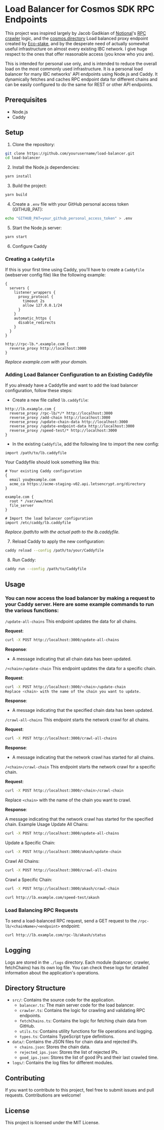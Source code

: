 # Load Balancer for Cosmos SDK RPC Endpoints

This project was inspired largely by Jacob Gadikian of [Notional](https://notional.ventures/)'s [RPC crawler](https://github.com/notional-labs) logic, and the [cosmos.directory](https://cosmos.directory) Load balanced proxy endpoint created by [Eco-stake](https://ecologi.com/ecostake), and by the desperate need of actually somewhat useful infrastructure on almost every existing IBC network. I give huge respect to the ones that offer reasonable access (you know who you are).

This is intended for personal use only, and is intended to reduce the overall load on the most commonly used infrastructure. It is a personal load balancer for many IBC networks' API endpoints using Node.js and Caddy. It dynamically fetches and caches RPC endpoint data for different chains and can be easily configured to do the same for REST or other API endpoints.

## Prerequisites

- Node.js
- Caddy

## Setup

1. Clone the repository:

```bash
git clone https://github.com/yourusername/load-balancer.git
cd load-balancer
```

2. Install the Node.js dependencies:

```bash
yarn install
```

3. Build the project:

```bash
yarn build
```

4. Create a `.env` file with your GitHub personal access token (GITHUB_PAT):

```bash
echo "GITHUB_PAT=your_github_personal_access_token" > .env
```

5. Start the Node.js server:

```bash
yarn start
```

6. Configure Caddy

### Creating a `Caddyfile`

If this is your first time using Caddy, you'll have to create a `Caddyfile` (webserver config file) like the following example:

```shell
{
  servers {
    listener_wrappers {
      proxy_protocol {
        timeout 2s
        allow 127.0.0.1/24
      }
    }
    automatic_https {
      disable_redirects
    }
  }
}

http://rpc-lb.*.example.com {
  reverse_proxy http://localhost:3000
}
```

*Replace example.com with your domain.*

### Adding Load Balancer Configuration to an Existing Caddyfile

If you already have a Caddyfile and want to add the load balancer configuration, follow these steps:

- Create a new file called `lb.caddyfile`:

```shell
http://lb.example.com {
  reverse_proxy /rpc-lb/*/* http://localhost:3000
  reverse_proxy /add-chain http://localhost:3000
  reverse_proxy /update-chain-data http://localhost:3000
  reverse_proxy /update-endpoint-data http://localhost:3000
  reverse_proxy /speed-test/* http://localhost:3000
}
```

- In the existing `Caddyfile`, add the following line to import the new config:

```shell
import /path/to/lb.caddyfile
```

Your Caddyfile should look something like this:

```shell
# Your existing Caddy configuration
{
  email you@example.com
  acme_ca https://acme-staging-v02.api.letsencrypt.org/directory
}

example.com {
  root * /var/www/html
  file_server
}

# Import the load balancer configuration
import /etc/caddy/lb.caddyfile
```

*Replace /path/to with the actual path to the lb.caddyfile.*

7. Reload Caddy to apply the new configuration:

```bash
caddy reload --config /path/to/your/Caddyfile
```

8. Run Caddy:

```bash
caddy run --config /path/to/Caddyfile
```

## Usage

### You can now access the load balancer by making a request to your Caddy server. Here are some example commands to run the various functions:

`/update-all-chains`
This endpoint updates the data for all chains.

**Request**:

```bash
curl -X POST http://localhost:3000/update-all-chains
```

**Response**:

 - A message indicating that all chain data has been updated.

`/<chain>/update-chain`
This endpoint updates the data for a specific chain.

**Request**:

```bash
curl -X POST http://localhost:3000/<chain>/update-chain
Replace <chain> with the name of the chain you want to update.
```

**Response**:

 - A message indicating that the specified chain data has been updated.


`/crawl-all-chains`
This endpoint starts the network crawl for all chains.

**Request**:

```bash
curl -X POST http://localhost:3000/crawl-all-chains
```

**Response**:

 - A message indicating that the network crawl has started for all chains.


`/<chain>/crawl-chain`
This endpoint starts the network crawl for a specific chain.

**Request**:

```bash
curl -X POST http://localhost:3000/<chain>/crawl-chain
```


Replace `<chain>` with the name of the chain you want to crawl.

**Response**:

A message indicating that the network crawl has started for the specified chain.
Example Usage
Update All Chains:

```bash
curl -X POST http://localhost:3000/update-all-chains
```

Update a Specific Chain:

```bash
curl -X POST http://localhost:3000/akash/update-chain
```

Crawl All Chains:

```bash
curl -X POST http://localhost:3000/crawl-all-chains
```

Crawl a Specific Chain:

```bash
curl -X POST http://localhost:3000/akash/crawl-chain
```

```bash
curl http://lb.example.com/speed-test/akash
```

### Load Balancing RPC Requests

To send a load-balanced RPC request, send a GET request to the `/rpc-lb/<chainName>/<endpoint>` endpoint:

```bash
curl http://lb.example.com/rpc-lb/akash/status
```

## Logging

Logs are stored in the `./logs` directory. Each module (balancer, crawler, fetchChains) has its own log file. You can check these logs for detailed information about the application's operations.

## Directory Structure

- `src/`: Contains the source code for the application.
  - `balancer.ts`: The main server code for the load balancer.
  - `crawler.ts`: Contains the logic for crawling and validating RPC endpoints.
  - `fetchChains.ts`: Contains the logic for fetching chain data from GitHub.
  - `utils.ts`: Contains utility functions for file operations and logging.
  - `types.ts`: Contains TypeScript type definitions.
- `data/`: Contains the JSON files for chain data and rejected IPs.
  - `chains.json`: Stores the chain data.
  - `rejected_ips.json`: Stores the list of rejected IPs.
  - `good_ips.json`: Stores the list of good IPs and their last crawled time.
- `logs/`: Contains the log files for different modules.

## Contributing

If you want to contribute to this project, feel free to submit issues and pull requests. Contributions are welcome!

## License

This project is licensed under the MIT License.